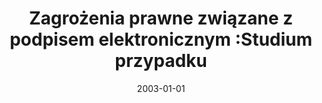 ---
# Documentation: https://wowchemy.com/docs/managing-content/

title: Zagrożenia prawne związane z podpisem elektronicznym :Studium przypadku
subtitle: ''
summary: ''
authors:
- Kamila Cholawska
- kazienko
tags: []
categories: []
date: '2003-01-01'
lastmod: 2022-10-07T05:48:04Z
featured: false
draft: false

# Featured image
# To use, add an image named `featured.jpg/png` to your page's folder.
# Focal points: Smart, Center, TopLeft, Top, TopRight, Left, Right, BottomLeft, Bottom, BottomRight.
image:
  caption: ''
  focal_point: ''
  preview_only: false

# Projects (optional).
#   Associate this post with one or more of your projects.
#   Simply enter your project's folder or file name without extension.
#   E.g. `projects = ["internal-project"]` references `content/project/deep-learning/index.md`.
#   Otherwise, set `projects = []`.
projects: []
publishDate: '2022-10-07T05:48:03.629185Z'
publication_types:
- '2'
abstract: ''
publication: '*Telenet Forum*'
---